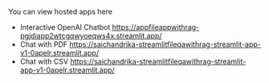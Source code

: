 You can view hosted apps here 

- Interactive OpenAI Chatbot https://appfileappwithrag-pgjdiapp2wtcgqwyoeqws4x.streamlit.app/
- Chat with PDF https://saichandrika-streamlitfileqawithrag-streamlit-app-v1-0apelr.streamlit.app/
- Chat with CSV https://saichandrika-streamlitfileqawithrag-streamlit-app-v1-0apelr.streamlit.app/
